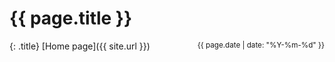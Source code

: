 # {{ page.title }}
{: .title}
[Home page]({{ site.url }})
<small style="float: right;">{{ page.date | date: "%Y-%m-%d" }}</small>
